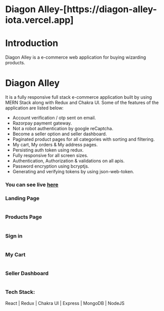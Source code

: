 <h1>Diagon Alley-[https://diagon-alley-iota.vercel.app]</h1>

<h1>Introduction</h1>
<p>Diagon Alley is a e-commerce web application for buying wizarding products.</p>

<h1>Diagon Alley</h1>
It is a fully responsive full stack e-commerce application built by using MERN Stack along with Redux and Chakra UI. Some of the features of the application are listed below:

<ul>
  <li>Account verification / otp sent on email.</li>
  <li>Razorpay payment gateway.</li>
  <li>Not a robot authentication by google reCaptcha.</li>
  <li>Become a seller option and seller dashboard.</li>
  <li>Paginated product pages for all categories with sorting and filtering.</li>
  <li>My cart, My orders & My address pages.</li>
  <li>Persisting auth token using redux.</li>
  <li>Fully responsive for all screen sizes.</li>
  <li>Authentication, Authorization & validations on all apis.</li>
  <li>Password encryption using bcryptjs.</li>
  <li>Generating and verifying tokens by using json-web-token.</li>
 </ul>

<h3>You can see live <a href="https://diagon-alley-iota.vercel.app">here</a></h3>

<h3>Landing Page</h3>
<img src="https://res.cloudinary.com/dyocvbqbf/image/upload/v1668182631/Manuals/Screenshot_168_zgs1eq.png" alt=""></img>

<h3>Products Page</h3>
<img src="https://res.cloudinary.com/dyocvbqbf/image/upload/v1668187570/Manuals/Screenshot_172_q0jv9e.png" alt=""></img>

<h3>Sign in</h3>
<img src="https://res.cloudinary.com/dyocvbqbf/image/upload/v1668187565/Manuals/Screenshot_176_w92jow.png" alt=""></img>

<h3>My Cart</h3>
<img src="https://res.cloudinary.com/dyocvbqbf/image/upload/v1668187571/Manuals/Screenshot_173_puozyl.png" alt=""></img>

<h3>Seller Dashboard</h3>
<img src="https://res.cloudinary.com/dyocvbqbf/image/upload/v1668187567/Manuals/Screenshot_183_p19j5w.png" alt=""></img>


<h3>Tech Stack:</h3>
<p>React | Redux | Chakra UI | Express | MongoDB | NodeJS</p>
